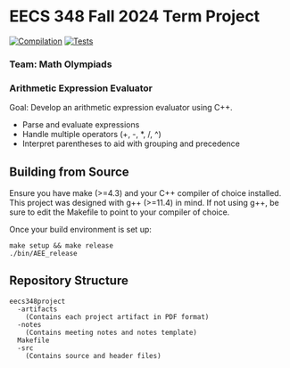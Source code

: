 # EECS 348 Fall 2024 Term Project

[![Compilation](https://github.com/alesan99/eecs348project/actions/workflows/makefile.yml/badge.svg)](https://github.com/alesan99/eecs348project/actions/workflows/makefile.yml)
[![Tests](https://github.com/alesan99/eecs348project/actions/workflows/run_tests.yml/badge.svg)](https://github.com/alesan99/eecs348project/actions/workflows/run_tests.yml)

### Team: Math Olympiads

### Arithmetic Expression Evaluator

Goal: Develop an arithmetic expression evaluator using C++.

* Parse and evaluate expressions
* Handle multiple operators (+, -, *, /, ^)
* Interpret parentheses to aid with grouping and precedence

## Building from Source

Ensure you have make (>=4.3) and your C++ compiler of choice installed. This project was designed with
g++ (>=11.4) in mind.
If not using g++, be sure to edit the Makefile to point to your compiler of choice.

Once your build environment is set up:

```shell
make setup && make release
./bin/AEE_release
```

## Repository Structure

```
eecs348project
  -artifacts
    (Contains each project artifact in PDF format)
  -notes
    (Contains meeting notes and notes template)
  Makefile
  -src
    (Contains source and header files)